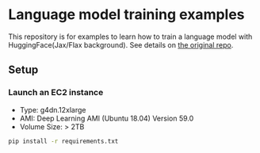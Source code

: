# Language model training examples

This repository is for examples to learn how to train a language model with HuggingFace(Jax/Flax background). See details on [the original repo](https://github.com/huggingface/transformers/tree/main/examples/flax/language-modeling).

## Setup
### Launch an EC2 instance 
- Type: g4dn.12xlarge
- AMI: Deep Learning AMI (Ubuntu 18.04) Version 59.0
- Volume Size: > 2TB

```bash
pip install -r requirements.txt
```
